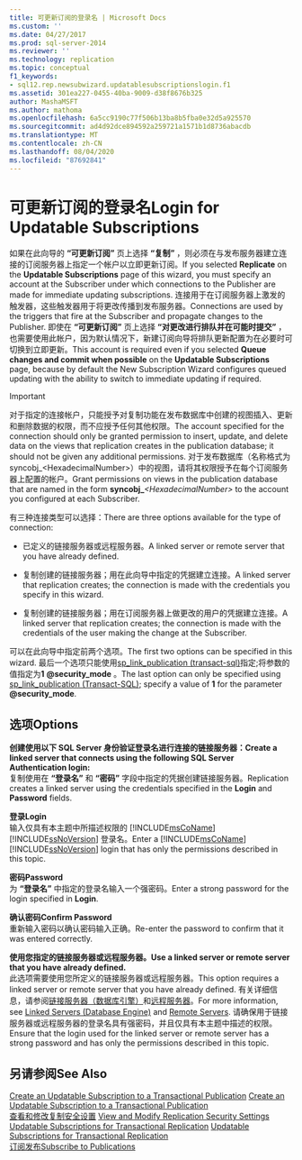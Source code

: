 ```yaml
---
title: 可更新订阅的登录名 | Microsoft Docs
ms.custom: ''
ms.date: 04/27/2017
ms.prod: sql-server-2014
ms.reviewer: ''
ms.technology: replication
ms.topic: conceptual
f1_keywords:
- sql12.rep.newsubwizard.updatablesubscriptionslogin.f1
ms.assetid: 301ea227-0455-40ba-9009-d38f8676b325
author: MashaMSFT
ms.author: mathoma
ms.openlocfilehash: 6a5cc9190c77f506b13ba8b5fba0e32d5a925570
ms.sourcegitcommit: ad4d92dce894592a259721a1571b1d8736abacdb
ms.translationtype: MT
ms.contentlocale: zh-CN
ms.lasthandoff: 08/04/2020
ms.locfileid: "87692841"
---
```

# <a name="login-for-updatable-subscriptions"></a><span data-ttu-id="3fc70-102">可更新订阅的登录名</span><span class="sxs-lookup"><span data-stu-id="3fc70-102">Login for Updatable Subscriptions</span></span>
  <span data-ttu-id="3fc70-103">如果在此向导的 **“可更新订阅”** 页上选择 **“复制”** ，则必须在与发布服务器建立连接的订阅服务器上指定一个帐户以立即更新订阅。</span><span class="sxs-lookup"><span data-stu-id="3fc70-103">If you selected **Replicate** on the **Updatable Subscriptions** page of this wizard, you must specify an account at the Subscriber under which connections to the Publisher are made for immediate updating subscriptions.</span></span> <span data-ttu-id="3fc70-104">连接用于在订阅服务器上激发的触发器，这些触发器用于将更改传播到发布服务器。</span><span class="sxs-lookup"><span data-stu-id="3fc70-104">Connections are used by the triggers that fire at the Subscriber and propagate changes to the Publisher.</span></span> <span data-ttu-id="3fc70-105">即使在 **“可更新订阅”** 页上选择 **“对更改进行排队并在可能时提交”** ，也需要使用此帐户，因为默认情况下，新建订阅向导将排队更新配置为在必要时可切换到立即更新。</span><span class="sxs-lookup"><span data-stu-id="3fc70-105">This account is required even if you selected **Queue changes and commit when possible** on the **Updatable Subscriptions** page, because by default the New Subscription Wizard configures queued updating with the ability to switch to immediate updating if required.</span></span>  
  
> [!IMPORTANT]  
>  <span data-ttu-id="3fc70-106">对于指定的连接帐户，只能授予对复制功能在发布数据库中创建的视图插入、更新和删除数据的权限，而不应授予任何其他权限。</span><span class="sxs-lookup"><span data-stu-id="3fc70-106">The account specified for the connection should only be granted permission to insert, update, and delete data on the views that replication creates in the publication database; it should not be given any additional permissions.</span></span> <span data-ttu-id="3fc70-107">对于发布数据库（名称格式为 syncobj_\<HexadecimalNumber>）中的视图，请将其权限授予在每个订阅服务器上配置的帐户。</span><span class="sxs-lookup"><span data-stu-id="3fc70-107">Grant permissions on views in the publication database that are named in the form **syncobj_**_\<HexadecimalNumber>_ to the account you configured at each Subscriber.</span></span>  
  
 <span data-ttu-id="3fc70-108">有三种连接类型可以选择：</span><span class="sxs-lookup"><span data-stu-id="3fc70-108">There are three options available for the type of connection:</span></span>  
  
-   <span data-ttu-id="3fc70-109">已定义的链接服务器或远程服务器。</span><span class="sxs-lookup"><span data-stu-id="3fc70-109">A linked server or remote server that you have already defined.</span></span>  
  
-   <span data-ttu-id="3fc70-110">复制创建的链接服务器；用在此向导中指定的凭据建立连接。</span><span class="sxs-lookup"><span data-stu-id="3fc70-110">A linked server that replication creates; the connection is made with the credentials you specify in this wizard.</span></span>  
  
-   <span data-ttu-id="3fc70-111">复制创建的链接服务器；用在订阅服务器上做更改的用户的凭据建立连接。</span><span class="sxs-lookup"><span data-stu-id="3fc70-111">A linked server that replication creates; the connection is made with the credentials of the user making the change at the Subscriber.</span></span>  
  
 <span data-ttu-id="3fc70-112">可以在此向导中指定前两个选项。</span><span class="sxs-lookup"><span data-stu-id="3fc70-112">The first two options can be specified in this wizard.</span></span> <span data-ttu-id="3fc70-113">最后一个选项只能使用[sp_link_publication &#40;transact-sql&#41;](/sql/relational-databases/system-stored-procedures/sp-link-publication-transact-sql)指定;将参数的值指定为**1** **@security_mode** 。</span><span class="sxs-lookup"><span data-stu-id="3fc70-113">The last option can only be specified using [sp_link_publication &#40;Transact-SQL&#41;](/sql/relational-databases/system-stored-procedures/sp-link-publication-transact-sql); specify a value of **1** for the parameter **@security_mode**.</span></span>  
  
## <a name="options"></a><span data-ttu-id="3fc70-114">选项</span><span class="sxs-lookup"><span data-stu-id="3fc70-114">Options</span></span>  
 <span data-ttu-id="3fc70-115">**创建使用以下 SQL Server 身份验证登录名进行连接的链接服务器：**</span><span class="sxs-lookup"><span data-stu-id="3fc70-115">**Create a linked server that connects using the following SQL Server Authentication login:**</span></span>  
 <span data-ttu-id="3fc70-116">复制使用在 **“登录名”** 和 **“密码”** 字段中指定的凭据创建链接服务器。</span><span class="sxs-lookup"><span data-stu-id="3fc70-116">Replication creates a linked server using the credentials specified in the **Login** and **Password** fields.</span></span>  
  
 <span data-ttu-id="3fc70-117">**登录**</span><span class="sxs-lookup"><span data-stu-id="3fc70-117">**Login**</span></span>  
 <span data-ttu-id="3fc70-118">输入仅具有本主题中所描述权限的 [!INCLUDE[msCoName](../../includes/msconame-md.md)] [!INCLUDE[ssNoVersion](../../includes/ssnoversion-md.md)] 登录名。</span><span class="sxs-lookup"><span data-stu-id="3fc70-118">Enter a [!INCLUDE[msCoName](../../includes/msconame-md.md)] [!INCLUDE[ssNoVersion](../../includes/ssnoversion-md.md)] login that has only the permissions described in this topic.</span></span>  
  
 <span data-ttu-id="3fc70-119">**密码**</span><span class="sxs-lookup"><span data-stu-id="3fc70-119">**Password**</span></span>  
 <span data-ttu-id="3fc70-120">为 **“登录名”** 中指定的登录名输入一个强密码。</span><span class="sxs-lookup"><span data-stu-id="3fc70-120">Enter a strong password for the login specified in **Login**.</span></span>  
  
 <span data-ttu-id="3fc70-121">**确认密码**</span><span class="sxs-lookup"><span data-stu-id="3fc70-121">**Confirm Password**</span></span>  
 <span data-ttu-id="3fc70-122">重新输入密码以确认密码输入正确。</span><span class="sxs-lookup"><span data-stu-id="3fc70-122">Re-enter the password to confirm that it was entered correctly.</span></span>  
  
 <span data-ttu-id="3fc70-123">**使用您指定的链接服务器或远程服务器。**</span><span class="sxs-lookup"><span data-stu-id="3fc70-123">**Use a linked server or remote server that you have already defined.**</span></span>  
 <span data-ttu-id="3fc70-124">此选项需要使用您所定义的链接服务器或远程服务器。</span><span class="sxs-lookup"><span data-stu-id="3fc70-124">This option requires a linked server or remote server that you have already defined.</span></span> <span data-ttu-id="3fc70-125">有关详细信息，请参阅[链接服务器（数据库引擎）](../linked-servers/linked-servers-database-engine.md)和[远程服务器](../../database-engine/configure-windows/remote-servers.md)。</span><span class="sxs-lookup"><span data-stu-id="3fc70-125">For more information, see [Linked Servers &#40;Database Engine&#41;](../linked-servers/linked-servers-database-engine.md) and [Remote Servers](../../database-engine/configure-windows/remote-servers.md).</span></span> <span data-ttu-id="3fc70-126">请确保用于链接服务器或远程服务器的登录名具有强密码，并且仅具有本主题中描述的权限。</span><span class="sxs-lookup"><span data-stu-id="3fc70-126">Ensure that the login used for the linked server or remote server has a strong password and has only the permissions described in this topic.</span></span>  
  
## <a name="see-also"></a><span data-ttu-id="3fc70-127">另请参阅</span><span class="sxs-lookup"><span data-stu-id="3fc70-127">See Also</span></span>  
 <span data-ttu-id="3fc70-128">[Create an Updatable Subscription to a Transactional Publication](publish/create-an-updatable-subscription-to-a-transactional-publication.md) </span><span class="sxs-lookup"><span data-stu-id="3fc70-128">[Create an Updatable Subscription to a Transactional Publication](publish/create-an-updatable-subscription-to-a-transactional-publication.md) </span></span>  
 <span data-ttu-id="3fc70-129">[查看和修改复制安全设置](security/view-and-modify-replication-security-settings.md) </span><span class="sxs-lookup"><span data-stu-id="3fc70-129">[View and Modify Replication Security Settings](security/view-and-modify-replication-security-settings.md) </span></span>  
 <span data-ttu-id="3fc70-130">[Updatable Subscriptions for Transactional Replication](transactional/updatable-subscriptions-for-transactional-replication.md) </span><span class="sxs-lookup"><span data-stu-id="3fc70-130">[Updatable Subscriptions for Transactional Replication](transactional/updatable-subscriptions-for-transactional-replication.md) </span></span>  
 [<span data-ttu-id="3fc70-131">订阅发布</span><span class="sxs-lookup"><span data-stu-id="3fc70-131">Subscribe to Publications</span></span>](subscribe-to-publications.md)  
  
  

